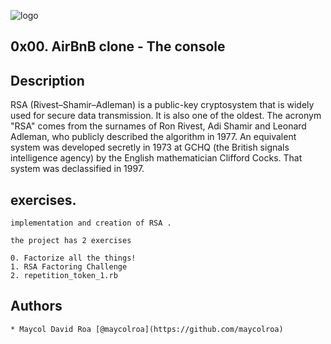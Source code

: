 
![logo](https://user-images.githubusercontent.com/85509333/145334215-1a18b1d0-b75b-4b6b-8b01-dd06dd86d314.jpg)

## 0x00. AirBnB clone - The console

## Description

RSA (Rivest–Shamir–Adleman) is a public-key cryptosystem that is widely used for secure data transmission. It is also one of the oldest. The acronym "RSA" comes from the surnames of Ron Rivest, Adi Shamir and Leonard Adleman, who publicly described the algorithm in 1977. An equivalent system was developed secretly in 1973 at GCHQ (the British signals intelligence agency) by the English mathematician Clifford Cocks. That system was declassified in 1997.


## exercises. ##


```
implementation and creation of RSA . 

the project has 2 exercises

0. Factorize all the things!
1. RSA Factoring Challenge
2. repetition_token_1.rb

```
## Authors
```
* Maycol David Roa [@maycolroa](https://github.com/maycolroa)